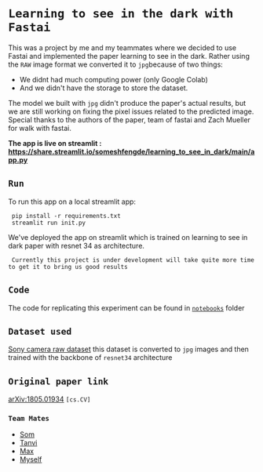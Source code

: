 # ```Learning to see in the dark with Fastai```
This was a project by me and my teammates where we decided to use Fastai and implemented the paper learning to see in the dark. Rather using the `RAW` image format we converted it to `jpg`because of two things: 
- We didnt had much computing power (only Google Colab)
- And we didn't have the storage to store the dataset. 

The model we built with `jpg` didn't produce the paper's actual results, but we are still working on fixing the pixel issues related to the predicted image. Special thanks to the authors of the paper, team of fastai and Zach Mueller for walk with fastai. 

**The app is live on streamlit : https://share.streamlit.io/someshfengde/learning_to_see_in_dark/main/app.py**
## ```Run```
To run this app on a local streamlit app:

	 pip install -r requirements.txt
     streamlit run init.py

We've deployed the app on streamlit which is trained on learning to see in dark paper with resnet 34 as architecture.

     Currently this project is under development will take quite more time to get it to bring us good results 

## ```Code``` 
The code for replicating this experiment can be found in [`notebooks`](https://github.com/KliKli2/litd/tree/main/notebooks) folder 

## ```Dataset used``` 
[Sony camera raw dataset](https://storage.googleapis.com/isl-datasets/SID/Sony.zip)
this dataset is converted to `jpg` images and then trained with the backbone of `resnet34` architecture 

## ```Original paper link```
 [arXiv:1805.01934](https://arxiv.org/abs/1805.01934) `[cs.CV]`

### ```Team Mates```
- [Som](https://www.linkedin.com/in/somesh-9188/)
- [Tanvi](https://www.linkedin.com/in/tanvi-punjani-49493490/)
- [Max](https://www.linkedin.com/in/maximilian-von-hohenb%C3%BChel-40057119b/)
- [Myself](https://www.linkedin.com/in/ashik-shaffi-7b3917171/)
